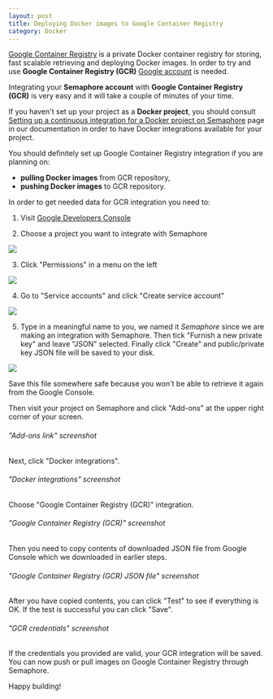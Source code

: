 ```yaml
---
layout: post
title: Deploying Docker images to Google Container Registry
category: Docker
---
```


[Google Container Registry](https://cloud.google.com/container-registry/) is
a private Docker container registry for storing, fast scalable retrieving
and deploying Docker images. In order to try and use **Google Container
Registry (GCR)** [Google account](https://accounts.google.com/signup) is
needed.

Integrating your **Semaphore account** with **Google Container Registry (GCR)**
is very easy and it will take a couple of minutes of your time.

If you haven't set up your project as a **Docker project**, you should consult
[Setting up a continuous integration for a Docker project on Semaphore](/docs/docker/setting-up-continuous-integration-for-docker-project.html)
page in our documentation in order to have Docker integrations available for
your project.

You should definitely set up Google Container Registry integration if you
are planning on:

  - **pulling Docker images** from GCR repository,
  - **pushing Docker images** to GCR repository.

In order to get needed data for GCR integration you need to:

  1. Visit [Google Developers Console](https://console.developers.google.com/)

  2. Choose a project you want to integrate with Semaphore

  <img src="/docs/assets/img/docker/deploying-docker-images-to-google-container-registry/select-project.png" class="img-responsive img-bordered">

  3. Click "Permissions" in a menu on the left

  <img src="/docs/assets/img/docker/deploying-docker-images-to-google-container-registry/select-permissions.png" class="img-responsive img-bordered">

  4. Go to "Service accounts" and click "Create service account"

  <img src="/docs/assets/img/docker/deploying-docker-images-to-google-container-registry/click-create-service-account.png" class="img-responsive img-bordered">

  5. Type in a meaningful name to you, we named it _Semaphore_ since we are making
  an integration with Semaphore. Then tick "Furnish a new private key" and
  leave "JSON" selected. Finally click "Create" and public/private key JSON
  file will be saved to your disk.

  <img src="/docs/assets/img/docker/deploying-docker-images-to-google-container-registry/create-service-account.png" class="img-responsive img-bordered">

Save this file somewhere safe because you won't be able to retrieve it again from
the Google Console.

Then visit your project on Semaphore and click "Add-ons" at the upper right
corner of your screen.

###### "Add-ons link" screenshot

Next, click "Docker integrations".

###### "Docker integrations" screenshot

Choose "Google Container Registry (GCR)" integration.

###### "Google Container Registry (GCR)" screenshot

Then you need to copy contents of downloaded JSON file from Google Console
which we downloaded in earlier steps.

###### "Google Container Registry (GCR) JSON file" screenshot

After you have copied contents, you can click "Test" to see if everything is
OK. If the test is successful you can click "Save".

###### "GCR credentials" screenshot

If the credentials you provided are valid, your GCR integration will be
saved. You can now push or pull images on Google Container Registry through
Semaphore.

Happy building!

